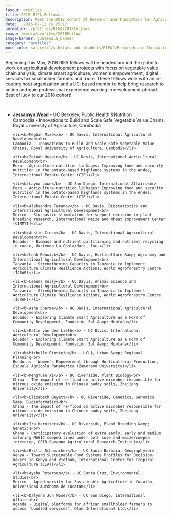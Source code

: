 ```yaml
---
layout: profiles
title: 2018 RIFA Fellows
description: Meet the 2018 cohort of Research and Innovation for Agriculture Fellows
date:   2015-02-12 16:25:17
permalink: /profiles/RIFA/2018fellows
image: /media/profiles/2018Fellows
image-banner: guatemala_banner
category: "profiles"
more-info: <a href="/scholars-and-students/RIFA">Research and Innovation Fellowship for Agriculture (RIFA)</a>
---
```

<p> Beginning this May, 2018 RIFA fellows will be headed around the globe to work on agricultural development projects with focus on vegetable value chain analysis, climate smart agriculture, women's empowerment, digital services for smallholder farmers and more. These fellows work with an in-coutnry host organization and a UC-based mentor to help bring research to action and gain professional experience working in development abroad. Best of luck to our 2018 cohort!</p><br>

<ul>
	<li><b>Jessamyn Wead</b> - UC Berkeley, Public Health &amp;Nutrition<br>
	Cambodia - Innovations to Build and Scale Safe Vegetable Value Chains, Royal University of Agriculture, Cambodia</li>

	<li><b>Meghan Mize</b> - UC Davis, International Agricultural Development<br>
	Cambodia - Innovations to Build and Scale Safe Vegetable Value Chains, Royal University of Agriculture, Cambodia</li>

	<li><b>Zainab Husain</b> - UC Davis, International Agricultural Development<br>
	Peru - Agriculture-nutrition linkages: Improving food and security nutrition in the potato-based highlands systems in the Andes, International Potato Center (CIP)</li>

	<li><b>Layna Lowe</b> - UC San Diego, International Affairs<br>
	Peru - Agriculture-nutrition linkages: Improving food and security nutrition in the potato-based highlands systems in the Andes, International Potato Center (CIP)</li>

	<li><b>Aleksandra Taranov</b> - UC Davis, Biostatistics and International Agricultural Development<br>
	Mexico - Stochastic stimulation for support decision in plant breeding research, International Maize and Wheat Improvement Center (CIMMYT)</li>

	<li><b>Austin Cross</b> - UC Davis, International Agricultural Development<br>
	Ecuador - Biomass and nutrient partitioning and nutrient recycling in cacao, Hacienda La Chola/Mars, Inc.</li>

	<li><b>Leah Renwick</b> - UC Davis, Horticulture &amp; Agronomy and International Agricultural Development<br>
	Tanzania - Strengthening Capacity in Tanzania to Implement Agriculture Climate Resilience Actions, World Agroforestry Centre (ICRAF)</li>

	<li><b>Leanna Kelly</b> - UC Davis, Animal Science and International Agricultural Development<br>
	Tanzania - Strengthening Capacity in Tanzania to Implement Agriculture Climate Resilience Actions, World Agroforestry Centre (ICRAF)</li>

	<li><b>Asha Sharma</b> - UC Davis, International Agricultural Development<br>
	Ecuador - Exploring Climate Smart Agriculture as a Form of Community Development, Fundación Sol &amp; Montaña</li>

	<li><b>Katie von der Lieth</b> - UC Davis, International Agricultural Development<br>
	Ecuador - Exploring Climate Smart Agriculture as a Form of Community Development, Fundación Sol &amp; Montaña</li>

	<li><b>Michelle Einstein</b> - UCLA, Urban &amp; Regional Planning<br>
	Honduras - Women's Empowerment through Horticultural Production, Escuela Agricola Panamerica (Zamorano University)</li>

	<li><b>MengYuan Xi</b> - UC Riverside, Plant Biology<br>
	China - The impact of re-flood on active microbes responsible for nitrous oxide emission in Chinese paddy soils, Zhejiang University</li>

	<li><b>Elizabeth Deyett</b> - UC Riverside, Genetics, Genomics &amp; Bioinformatics<br>
	China - The impact of re-flood on active microbes responsible for nitrous oxide emission in Chinese paddy soils, Zhejiang University</li>

	<li><b>Ira Herniter</b> - UC Riverside, Plant Breeding &amp; Genetics<br>
	Ghana - Participatory evaluation of extra early, early and medium maturing MAGIC cowpea lines under both sole and maize/cowpea intercrop, CSIR-Savanna Agricultural Research Institute</li>

	<li><b>Britta Schumacher</b> - UC Santa Barbara, Geography<br>
	Kenya - Toward Sustainable Food Systems Profiles for Decision-makers in Kenya and Vietnam, International Center for Tropical Agriculture (CIAT)</li>

	<li><b>Aysha Peterson</b> - UC Santa Cruz, Environmental Studies<br>
	Mexico - Agrodiversity for Sustainable Agriculture in Yucatán, Universidad Autónoma de Yucatán</li>

	<li><b>Dalynna Jun Moser</b> - UC San Diego, International Affairs<br>
	Uganda - Digital platforms for African smallholder farmers to access ‘bundled services’, Olam Internatioanl Ltd.</li>
</ul>





